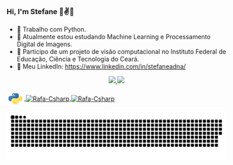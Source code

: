 ### Hi, I'm Stefane 👋✌🖖



- 🔭 Trabalho com Python.
- 🌱 Atualmente estou estudando Machine Learning e Processamento Digital de Imagens.
- 👯 Participo de um projeto de visão computacional no Instituto Federal de Educação, Ciência e Tecnologia do Ceará.
- 💬 Meu LinkedIn: https://www.linkedin.com/in/stefaneadna/

<div align="center">
  <a href="https://github.com/doissegundos">
  <img height="180em" src="https://github-readme-stats.vercel.app/api?username=doissegundos&show_icons=true&theme=dracula&include_all_commits=true&count_private=true"/>
  <img height="180em" src="https://github-readme-stats.vercel.app/api/top-langs/?username=doissegundos&layout=compact&langs_count=7&theme=dracula"/>
</div>

<div style="display: inline_block"><br>
  <img align="center" alt="Rafa-Python" height="30" width="40" src="https://raw.githubusercontent.com/devicons/devicon/master/icons/python/python-original.svg">
  <img align="center" alt="Rafa-Csharp" height="30" width="40" src="https://cdn.jsdelivr.net/gh/devicons/devicon/icons/tensorflow/tensorflow-original.svg">
  <img align="center" alt="Rafa-Csharp" height="30" width="40" src="https://cdn.jsdelivr.net/gh/devicons/devicon/icons/pandas/pandas-original-wordmark.svg">
</div>

   ![Snake animation](https://github.com/doissegundos/doissegundos/blob/output/github-contribution-grid-snake.svg)
